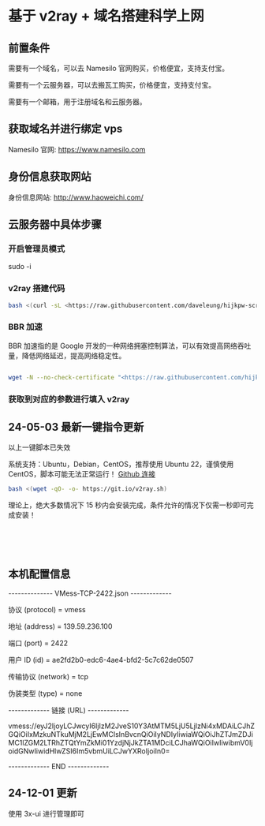 # 基于 v2ray + 域名搭建科学上网

## 前置条件

需要有一个域名，可以去 Namesilo 官网购买，价格便宜，支持支付宝。

需要有一个云服务器，可以去搬瓦工购买，价格便宜，支持支付宝。

需要有一个邮箱，用于注册域名和云服务器。

## 获取域名并进行绑定 vps

Namesilo 官网: <https://www.namesilo.com>

## 身份信息获取网站

身份信息网站: <http://www.haoweichi.com/>

## 云服务器中具体步骤

### 开启管理员模式

sudo -i

### v2ray 搭建代码

```sh
bash <(curl -sL <https://raw.githubusercontent.com/daveleung/hijkpw-scripts-mod/main/v2ray_mod1.sh>)
```

### BBR 加速

BBR 加速指的是 Google 开发的一种网络拥塞控制算法，可以有效提高网络吞吐量，降低网络延迟，提高网络稳定性。

```sh

wget -N --no-check-certificate "<https://raw.githubusercontent.com/hijkpw/Linux-NetSpeed/master/tcp.sh>" && chmod +x tcp.sh && ./tcp.sh
```

### 获取到对应的参数进行填入 v2ray

## 24-05-03 最新一键指令更新

以上一键脚本已失效

系统支持：Ubuntu，Debian，CentOS，推荐使用 Ubuntu 22，谨慎使用 CentOS，脚本可能无法正常运行！
[Github 连接](https://github.com/233boy/v2ray/wiki/V2Ray%E4%B8%80%E9%94%AE%E5%AE%89%E8%A3%85%E8%84%9A%E6%9C%AC)

```sh
bash <(wget -qO- -o- https://git.io/v2ray.sh)

```

理论上，绝大多数情况下 15 秒内会安装完成，条件允许的情况下仅需一秒即可完成安装！

<div style='padding-top:50px' v-if='haverole'>
<h2>本机配置信息 </h2>
-------------- VMess-TCP-2422.json -------------

协议 (protocol) = vmess

地址 (address) = 139.59.236.100

端口 (port) = 2422

用户 ID (id) = ae2fd2b0-edc6-4ae4-bfd2-5c7c62de0507

传输协议 (network) = tcp

伪装类型 (type) = none

------------- 链接 (URL) -------------

vmess://eyJ2IjoyLCJwcyI6IjIzM2JveS10Y3AtMTM5LjU5LjIzNi4xMDAiLCJhZGQiOiIxMzkuNTkuMjM2LjEwMCIsInBvcnQiOiIyNDIyIiwiaWQiOiJhZTJmZDJiMC1lZGM2LTRhZTQtYmZkMi01YzdjNjJkZTA1MDciLCJhaWQiOiIwIiwibmV0IjoidGNwIiwidHlwZSI6Im5vbmUiLCJwYXRoIjoiIn0=

------------- END -------------

</div>

<script setup lang='ts'>
import {ref,onMounted} from 'vue'
const haverole = ref(false)
haverole.value =  localStorage.getItem('pwd') === '00123'

window.addEventListener('setItem',(item)=>{
    if(item.detail === '00123'){
        haverole.value = true
    }else{
        haverole.value = false
    }
})

</script>

## 24-12-01 更新

使用 3x-ui 进行管理即可
